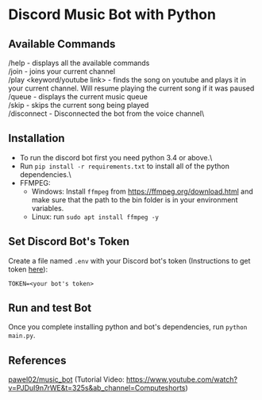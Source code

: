 # Discord Music Bot with Python

## Available Commands

/help - displays all the available commands\
/join - joins your current channel\
/play \<keyword/youtube link> - finds the song on youtube and plays it in your current channel. Will resume playing the current song if it was paused\
/queue - displays the current music queue\
/skip - skips the current song being played\
/disconnect - Disconnected the bot from the voice channel\

## Installation
- To run the discord bot first you need python 3.4 or above.\
- Run `pip install -r requirements.txt` to install all of the python dependencies.\
- FFMPEG:
    - Windows: Install `ffmpeg` from https://ffmpeg.org/download.html and make sure that the path to the bin folder is in your environment variables. 
    - Linux: run `sudo apt install ffmpeg -y`

## Set Discord Bot's Token
Create a file named `.env` with your Discord bot's token (Instructions to get token [here](https://docs.discordbotstudio.org/setting-up-dbs/finding-your-bot-token)):
```
TOKEN=<your bot's token>
```

## Run and test Bot
Once you complete installing python and bot's dependencies, run `python main.py`.

## References
[pawel02/music_bot](https://github.com/pawel02/music_bot) (Tutorial Video: https://www.youtube.com/watch?v=PJDuI9n7rWE&t=325s&ab_channel=Computeshorts)

